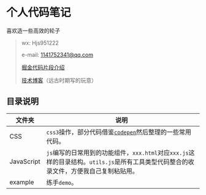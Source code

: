 # 个人代码笔记

喜欢造一些高效的轮子

> wx: Hjs951222
> 
> e-mail: 1141752341@qq.com
>
> [掘金代码片段介绍](https://juejin.cn/post/6844904066418491406)
>
> [技术博客](https://hansen-hjs.github.io/blog/)（远古时期写的玩意）

## 目录说明

| 文件夹 | 说明 |
| --- | --- |
| CSS | `css3`操作，部分代码借鉴[`codepen`](https://codepen.io/)然后整理的一些常用代码。 |
| JavaScript | `js`编写的日常用到的功能组件，`xxx.html`对应`xxx.js`这样的目录结构。`utils.js`是所有工具类型代码整合的收录文件，方便我自己复制粘贴用。 |
| example | 练手`demo`。 |

